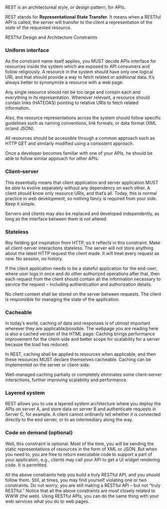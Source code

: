 REST is an architectureal style, or design pattern, for APIs.

REST stands for **Representational State Transfer**. It means when a RESTful API is called, the server will transfer to the client a representation of the state of the requested resource.

RESTful Design and Architecture Constraints

### Uniform interface
As the constraint name itself applies, you MUST decide APIs interface for resources inside the system which are exposed to API consumers and follow religiously. A resource in the system should have only one logical URI, and that should provide a way to fetch related or additional data. It’s always better to synonymize a resource with a web page.

Any single resource should not be too large and contain each and everything in its representation. Whenever relevant, a resource should contain links (HATEOAS) pointing to relative URIs to fetch related information.

Also, the resource representations across the system should follow specific guidelines such as naming conventions, link formats, or data format (XML or/and JSON).

All resources should be accessible through a common approach such as HTTP GET and similarly modified using a consistent approach.

Once a developer becomes familiar with one of your APIs, he should be able to follow similar approach for other APIs.

### Client–server
This essentially means that client application and server application MUST be able to evolve separately without any dependency on each other. A client should know only resource URIs, and that’s all. Today, this is normal practice in web development, so nothing fancy is required from your side. Keep it simple.

Servers and clients may also be replaced and developed independently, as long as the interface between them is not altered.

### Stateless
Roy fielding got inspiration from HTTP, so it reflects in this constraint. Make all client-server interactions stateless. The server will not store anything about the latest HTTP request the client made. It will treat every request as new. No session, no history.

If the client application needs to be a stateful application for the end-user, where user logs in once and do other authorized operations after that, then each request from the client should contain all the information necessary to service the request – including authentication and authorization details.

No client context shall be stored on the server between requests. The client is responsible for managing the state of the application.

### Cacheable
In today’s world, caching of data and responses is of utmost important wherever they are applicable/possible. The webpage you are reading here is also a cached version of the HTML page. Caching brings performance improvement for the client-side and better scope for scalability for a server because the load has reduced.

In REST, caching shall be applied to resources when applicable, and then these resources MUST declare themselves cacheable. Caching can be implemented on the server or client-side.

Well-managed caching partially or completely eliminates some client-server interactions, further improving scalability and performance.

### Layered system
REST allows you to use a layered system architecture where you deploy the APIs on server A, and store data on server B and authenticate requests in Server C, for example. A client cannot ordinarily tell whether it is connected directly to the end server, or to an intermediary along the way.


### Code on demand (optional)
Well, this constraint is optional. Most of the time, you will be sending the static representations of resources in the form of XML or JSON. But when you need to, you are free to return executable code to support a part of your application, e.g., clients may call your API to get a UI widget rendering code. It is permitted.

All the above constraints help you build a truly RESTful API, and you should follow them. Still, at times, you may find yourself violating one or two constraints. Do not worry; you are still making a RESTful API – but not “truly RESTful.”
Notice that all the above constraints are most closely related to WWW (the web). Using RESTful APIs, you can do the same thing with your web services what you do to web pages.